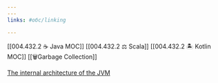 ```yaml
---
---
links: #обс/linking

---
```



[[004.432.2 ☕️ Java MOC]]
[[004.432.2 ⚖️ Scala]]
[[004.432.2 🏝 Kotlin MOC]]
[[🗑Garbage Collection]]

[The internal architecture of the JVM](http://blog.jamesdbloom.com/JVMInternals.html)

